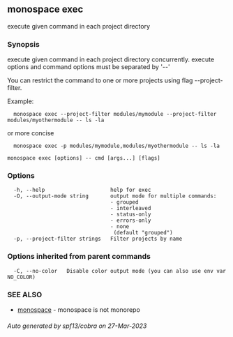 ## monospace exec

execute given command in each project directory

### Synopsis

execute given command in each project directory concurrently.
execute options and command options must be separated by '--'

You can restrict the command to one or more projects using flag --project-filter.

Example:
```
  monospace exec --project-filter modules/mymodule --project-filter modules/myothermodule -- ls -la
```
or more concise
```
  monospace exec -p modules/mymodule,modules/myothermodule -- ls -la
```

```
monospace exec [options] -- cmd [args...] [flags]
```

### Options

```
  -h, --help                     help for exec
  -O, --output-mode string       output mode for multiple commands:
                                 - grouped
                                 - interleaved
                                 - status-only
                                 - errors-only
                                 - none
                                  (default "grouped")
  -p, --project-filter strings   Filter projects by name
```

### Options inherited from parent commands

```
  -C, --no-color   Disable color output mode (you can also use env var NO_COLOR)
```

### SEE ALSO

* [monospace](monospace.md)	 - monospace is not monorepo

###### Auto generated by spf13/cobra on 27-Mar-2023
